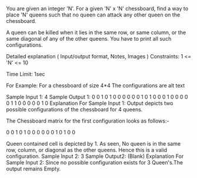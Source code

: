 You are given an integer 'N'. For a given 'N' x 'N' chessboard, find a way to place 'N' queens such that no queen can attack any other queen on the chessboard.

A queen can be killed when it lies in the same row, or same column, or the same diagonal of any of the other queens. You have to print all such configurations.

Detailed explanation ( Input/output format, Notes, Images )
Constraints:
1 <= 'N' <= 10

Time Limit: 1sec


For Example:
For a chessboard of size 4*4
The configurations are 
alt text

Sample Input 1:
4
Sample Output 1:
0 0 1 0 1 0 0 0 0 0 0 1 0 1 0 0
0 1 0 0 0 0 0 1 1 0 0 0 0 0 1 0 
Explanation For Sample Input 1:
Output depicts two possible configurations of the chessboard for 4 queens.

The Chessboard matrix for the first configuration looks as follows:-

0 0 1 0
1 0 0 0
0 0 0 1
0 1 0 0

Queen contained cell is depicted by 1. As seen, No queen is in the same row, column, or diagonal as the other queens. Hence this is a valid configuration.
Sample Input 2:
3
Sample Output2:
      (Blank)
Explanation For Sample Input 2:
Since no possible configuration exists for 3 Queen's.The output remains Empty.